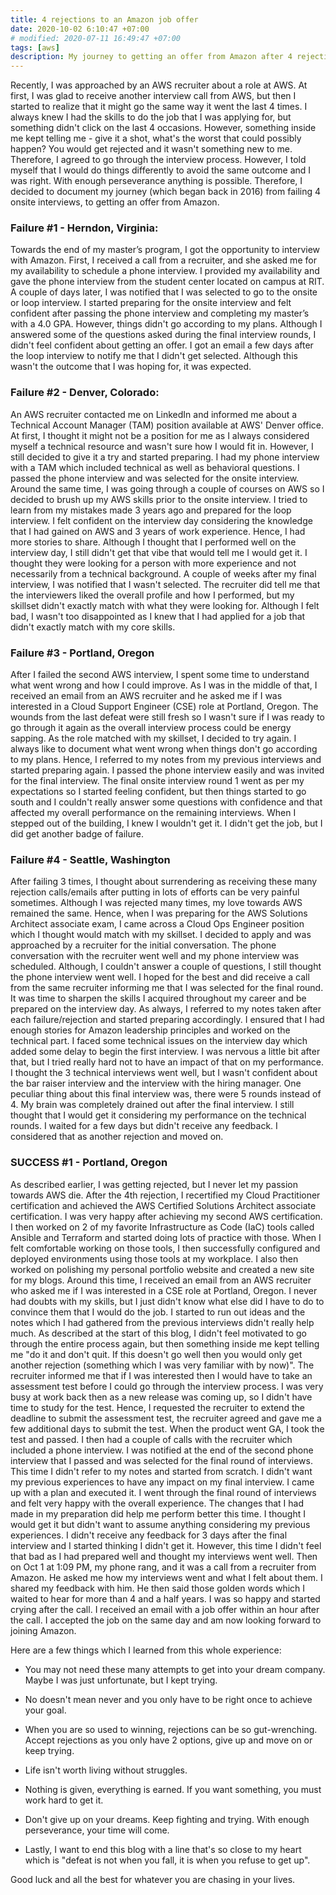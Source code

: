 ```yaml
---
title: 4 rejections to an Amazon job offer
date: 2020-10-02 6:10:47 +07:00
# modified: 2020-07-11 16:49:47 +07:00
tags: [aws]
description: My journey to getting an offer from Amazon after 4 rejections.
---
```


Recently, I was approached by an AWS recruiter about a role at AWS. At first, I was glad to receive another interview call from AWS, but then I started to realize that it might go the same way it went the last 4 times. I always knew I had the skills to do the job that I was applying for, but something didn't click on the last 4 occasions. However, something inside me kept telling me - give it a shot, what's the worst that could possibly happen? You would get rejected and it wasn't something new to me. Therefore, I agreed to go through the interview process. However, I told myself that I would do things differently to avoid the same outcome and I was right. With enough perseverance anything is possible. Therefore, I decided to document my journey (which began back in 2016) from failing 4 onsite interviews, to getting an offer from Amazon.

### Failure #1 - Herndon, Virginia:

Towards the end of my master’s program, I got the opportunity to interview with Amazon. First, I received a call from a recruiter, and she asked me for my availability to schedule a phone interview. I provided my availability and gave the phone interview from the student center located on campus at RIT. A couple of days later, I was notified that I was selected to go to the onsite or loop interview. I started preparing for the onsite interview and felt confident after passing the phone interview and completing my master’s with a 4.0 GPA. However, things didn't go according to my plans. Although I answered some of the questions asked during the final interview rounds, I didn't feel confident about getting an offer. I got an email a few days after the loop interview to notify me that I didn't get selected. Although this wasn't the outcome that I was hoping for, it was expected.

### Failure #2 - Denver, Colorado:

An AWS recruiter contacted me on LinkedIn and informed me about a Technical Account Manager (TAM) position available at AWS' Denver office. At first, I thought it might not be a position for me as I always considered myself a technical resource and wasn't sure how I would fit in. However, I still decided to give it a try and started preparing. I had my phone interview with a TAM which included technical as well as behavioral questions. I passed the phone interview and was selected for the onsite interview. Around the same time, I was going through a couple of courses on AWS so I decided to brush up my AWS skills prior to the onsite interview. I tried to learn from my mistakes made 3 years ago and prepared for the loop interview. I felt confident on the interview day considering the knowledge that I had gained on AWS and 3 years of work experience. Hence, I had more stories to share. Although I thought that I performed well on the interview day, I still didn't get that vibe that would tell me I would get it. I thought they were looking for a person with more experience and not necessarily from a technical background. A couple of weeks after my final interview, I was notified that I wasn't selected. The recruiter did tell me that the interviewers liked the overall profile and how I performed, but my skillset didn't exactly match with what they were looking for. Although I felt bad, I wasn't too disappointed as I knew that I had applied for a job that didn't exactly match with my core skills.

### Failure #3 - Portland, Oregon

After I failed the second AWS interview, I spent some time to understand what went wrong and how I could improve. As I was in the middle of that, I received an email from an AWS recruiter and he asked me if I was interested in a Cloud Support Engineer (CSE) role at Portland, Oregon. The wounds from the last defeat were still fresh so I wasn't sure if I was ready to go through it again as the overall interview process could be energy sapping. As the role matched with my skillset, I decided to try again. I always like to document what went wrong when things don't go according to my plans. Hence, I referred to my notes from my previous interviews and started preparing again. I passed the phone interview easily and was invited for the final interview. The final onsite interview round 1 went as per my expectations so I started feeling confident, but then things started to go south and I couldn't really answer some questions with confidence and that affected my overall performance on the remaining interviews. When I stepped out of the building, I knew I wouldn't get it. I didn't get the job, but I did get another badge of failure. 

### Failure #4 - Seattle, Washington

After failing 3 times, I thought about surrendering as receiving these many rejection calls/emails after putting in lots of efforts can be very painful sometimes. Although I was rejected many times, my love towards AWS remained the same. Hence, when I was preparing for the AWS Solutions Architect associate exam, I came across a Cloud Ops Engineer position which I thought would match with my skillset. I decided to apply and was approached by a recruiter for the initial conversation. The phone conversation with the recruiter went well and my phone interview was scheduled. Although, I couldn't answer a couple of questions, I still thought the phone interview went well. I hoped for the best and did receive a call from the same recruiter informing me that I was selected for the final round. It was time to sharpen the skills I acquired throughout my career and be prepared on the interview day. As always, I referred to my notes taken after each failure/rejection and started preparing accordingly. I ensured that I had enough stories for Amazon leadership principles and worked on the technical part. I faced some technical issues on the interview day which added some delay to begin the first interview. I was nervous a little bit after that, but I tried really hard not to have an impact of that on my performance. I thought the 3 technical interviews went well, but I wasn't confident about the bar raiser interview and the interview with the hiring manager. One peculiar thing about this final interview was, there were 5 rounds instead of 4. My brain was completely drained out after the final interview. I still thought that I would get it considering my performance on the technical rounds. I waited for a few days but didn't receive any feedback. I considered that as another rejection and moved on.

### SUCCESS #1 - Portland, Oregon

As described earlier, I was getting rejected, but I never let my passion towards AWS die. After the 4th rejection, I recertified my Cloud Practitioner certification and achieved the AWS Certified Solutions Architect associate certification. I was very happy after achieving my second AWS certification. I then worked on 2 of my favorite Infrastructure as Code (IaC) tools called Ansible and Terraform and started doing lots of practice with those. When I felt comfortable working on those tools, I then successfully configured and deployed environments using those tools at my workplace. I also then worked on polishing my personal portfolio website and created a new site for my blogs. Around this time, I received an email from an AWS recruiter who asked me if I was interested in a CSE role at Portland, Oregon. I never had doubts with my skills, but I just didn't know what else did I have to do to convince them that I would do the job. I started to run out ideas and the notes which I had gathered from the previous interviews didn't really help much. As described at the start of this blog, I didn't feel motivated to go through the entire process again, but then something inside me kept telling me "do it and don't quit. If this doesn't go well then you would only get another rejection (something which I was very familiar with by now)". 
The recruiter informed me that if I was interested then I would have to take an assessment test before I could go through the interview process. I was very busy at work back then as a new release was coming up, so I didn't have time to study for the test. Hence, I requested the recruiter to extend the deadline to submit the assessment test, the recruiter agreed and gave me a few additional days to submit the test. When the product went GA, I took the test and passed. I then had a couple of calls with the recruiter which included a phone interview. I was notified at the end of the second phone interview that I passed and was selected for the final round of interviews. This time I didn't refer to my notes and started from scratch. I didn't want my previous experiences to have any impact on my final interview. I came up with a plan and executed it. I went through the final round of interviews and felt very happy with the overall experience. The changes that I had made in my preparation did help me perform better this time. I thought I would get it but didn't want to assume anything considering my previous experiences. I didn't receive any feedback for 3 days after the final interview and I started thinking I didn't get it. However, this time I didn't feel that bad as I had prepared well and thought my interviews went well. Then on Oct 1 at 1:09 PM, my phone rang, and it was a call from a recruiter from Amazon. He asked me how my interviews went and what I felt about them. I shared my feedback with him. He then said those golden words which I waited to hear for more than 4 and a half years. I was so happy and started crying after the call. I received an email with a job offer within an hour after the call. I accepted the job on the same day and am now looking forward to joining Amazon.

Here are a few things which I learned from this whole experience:

- You may not need these many attempts to get into your dream company. Maybe I was just unfortunate, but I kept trying.

-  No doesn't mean never and you only have to be right once to achieve your goal. 

- When you are so used to winning, rejections can be so gut-wrenching. Accept rejections as you only have 2 options, give up and move on or keep trying.

- Life isn't worth living without struggles.

- Nothing is given, everything is earned. If you want something, you must work hard to get it.

- Don't give up on your dreams. Keep fighting and trying. With enough perseverance, your time will come.

- Lastly, I want to end this blog with a line that's so close to my heart which is "defeat is not when you fall, it is when you refuse to get up".

Good luck and all the best for whatever you are chasing in your lives.      
